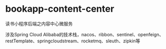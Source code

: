 # bookapp-content-center

读书小程序后端之内容中心微服务

涉及Spring Cloud Alibaba的技术栈，nacos、ribbon、sentinel、openfeign、restTemplate、springcloudstream、rocketmq、sleuth、zipkin等
